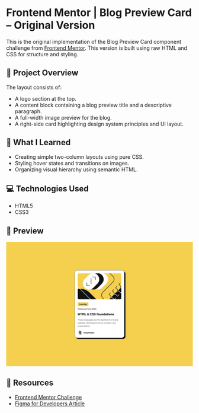 # Frontend Mentor | Blog Preview Card – Original Version

This is the original implementation of the Blog Preview Card component challenge from [Frontend Mentor](https://www.frontendmentor.io). This version is built using raw HTML and CSS for structure and styling.

## 📄 Project Overview

The layout consists of:

- A logo section at the top.
- A content block containing a blog preview title and a descriptive paragraph.
- A full-width image preview for the blog.
- A right-side card highlighting design system principles and UI layout.

## 🧠 What I Learned

- Creating simple two-column layouts using pure CSS.
- Styling hover states and transitions on images.
- Organizing visual hierarchy using semantic HTML.

## 💻 Technologies Used

- HTML5
- CSS3

## 📸 Preview

![Screenshot](design/desktop-design.jpg)

## 🔗 Resources

- [Frontend Mentor Challenge](https://www.frontendmentor.io)
- [Figma for Developers Article](https://www.frontendmentor.io/articles/figma-for-developers-how-to-work-with-a-design-file-m6CZKZ1rC1)
